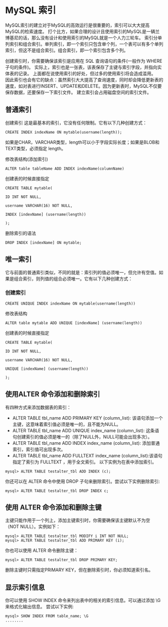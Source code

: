 # MySQL 索引
MySQL索引的建立对于MySQL的高效运行是很重要的，索引可以大大提高MySQL的检索速度。
打个比方，如果合理的设计且使用索引的MySQL是一辆兰博基尼的话，那么没有设计和使用索引的MySQL就是一个人力三轮车。
索引分单列索引和组合索引。单列索引，即一个索引只包含单个列，一个表可以有多个单列索引，但这不是组合索引。组合索引，即一个索引包含多个列。  

创建索引时，你需要确保该索引是应用在	SQL 查询语句的条件(一般作为 WHERE 子句的条件)。
实际上，索引也是一张表，该表保存了主键与索引字段，并指向实体表的记录。
上面都在说使用索引的好处，但过多的使用索引将会造成滥用。   
因此索引也会有它的缺点：虽然索引大大提高了查询速度，同时却会降低更新表的速度，如对表进行INSERT、UPDATE和DELETE。因为更新表时，MySQL不仅要保存数据，还要保存一下索引文件。
建立索引会占用磁盘空间的索引文件。


## 普通索引
创建索引
这是最基本的索引，它没有任何限制。它有以下几种创建方式：
```
CREATE INDEX indexName ON mytable(username(length)); 
```

如果是CHAR，VARCHAR类型，length可以小于字段实际长度；如果是BLOB和TEXT类型，必须指定 length。

修改表结构(添加索引)
```
ALTER table tableName ADD INDEX indexName(columnName)
```

创建表的时候直接指定
```
CREATE TABLE mytable(  
 
ID INT NOT NULL,   
 
username VARCHAR(16) NOT NULL,  
 
INDEX [indexName] (username(length))  
 
);  
```

删除索引的语法
```
DROP INDEX [indexName] ON mytable; 
```

## 唯一索引
它与前面的普通索引类似，不同的就是：索引列的值必须唯一，但允许有空值。如果是组合索引，则列值的组合必须唯一。它有以下几种创建方式：
### 创建索引
```
CREATE UNIQUE INDEX indexName ON mytable(username(length)) 
```

修改表结构
```
ALTER table mytable ADD UNIQUE [indexName] (username(length))
```

创建表的时候直接指定
```
CREATE TABLE mytable(  
 
ID INT NOT NULL,   
 
username VARCHAR(16) NOT NULL,  
 
UNIQUE [indexName] (username(length))  
 
);  
```


## 使用ALTER 命令添加和删除索引
有四种方式来添加数据表的索引：
- ALTER TABLE tbl_name ADD PRIMARY KEY (column_list): 该语句添加一个主键，这意味着索引值必须是唯一的，且不能为NULL。
- ALTER TABLE tbl_name ADD UNIQUE index_name (column_list): 这条语句创建索引的值必须是唯一的（除了NULL外，NULL可能会出现多次）。
- ALTER TABLE tbl_name ADD INDEX index_name (column_list): 添加普通索引，索引值可出现多次。
- ALTER TABLE tbl_name ADD FULLTEXT index_name (column_list):该语句指定了索引为 FULLTEXT ，用于全文索引。
以下实例为在表中添加索引。
```
mysql> ALTER TABLE testalter_tbl ADD INDEX (c);
```
你还可以在 ALTER 命令中使用 DROP 子句来删除索引。尝试以下实例删除索引:
```
mysql> ALTER TABLE testalter_tbl DROP INDEX c;
```

## 使用 ALTER 命令添加和删除主键
主键只能作用于一个列上，添加主键索引时，你需要确保该主键默认不为空（NOT NULL）。实例如下：
```
mysql> ALTER TABLE testalter_tbl MODIFY i INT NOT NULL;
mysql> ALTER TABLE testalter_tbl ADD PRIMARY KEY (i);
```

你也可以使用 ALTER 命令删除主键：
```
mysql> ALTER TABLE testalter_tbl DROP PRIMARY KEY;
```

删除主键时只需指定PRIMARY KEY，但在删除索引时，你必须知道索引名。

## 显示索引信息
你可以使用 SHOW INDEX 命令来列出表中的相关的索引信息。可以通过添加 \G 来格式化输出信息。
尝试以下实例:
```
mysql> SHOW INDEX FROM table_name; \G
........
```